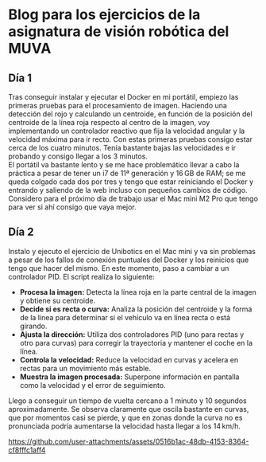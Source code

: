 # Blog para los ejercicios de la asignatura de visión robótica del MUVA

## Día 1

Tras conseguir instalar y ejecutar el Docker en mi portátil, empiezo las primeras pruebas para el procesamiento de imagen. Haciendo una detección del rojo y calculando un centroide, en función de la posición del centroide de la línea roja respecto al centro de la imagen, voy implementando un controlador reactivo que fija la velocidad angular y la velocidad máxima para ir recto. Con estas primeras pruebas consigo estar cerca de los cuatro minutos. Tenía bastante bajas las velocidades e ir probando y consigo llegar a los 3 minutos.  
El portátil va bastante lento y se me hace problemático llevar a cabo la práctica a pesar de tener un i7 de 11ª generación y 16 GB de RAM; se me queda colgado cada dos por tres y tengo que estar reiniciando el Docker y entrando y saliendo de la web incluso con pequeños cambios de código. Considero para el próximo día de trabajo usar el Mac mini M2 Pro que tengo para ver si ahí consigo que vaya mejor.

## Día 2

Instalo y ejecuto el ejercicio de Unibotics en el Mac mini y va sin problemas a pesar de los fallos de conexión puntuales del Docker y los reinicios que tengo que hacer del mismo. En este momento, paso a cambiar a un controlador PID. El script realiza lo siguiente:

- **Procesa la imagen:** Detecta la línea roja en la parte central de la imagen y obtiene su centroide.
- **Decide si es recta o curva:** Analiza la posición del centroide y la forma de la línea para determinar si el vehículo va en línea recta o está girando.
- **Ajusta la dirección:** Utiliza dos controladores PID (uno para rectas y otro para curvas) para corregir la trayectoria y mantener el coche en la línea.
- **Controla la velocidad:** Reduce la velocidad en curvas y acelera en rectas para un movimiento más estable.
- **Muestra la imagen procesada:** Superpone información en pantalla como la velocidad y el error de seguimiento.

Llego a conseguir un tiempo de vuelta cercano a 1 minuto y 10 segundos aproximadamente. Se observa claramente que oscila bastante en curvas, que por momentos casi se pierde, y que en zonas donde la curva no es pronunciada podría aumentarse la velocidad hasta llegar a los 14 km/h.


https://github.com/user-attachments/assets/0516b1ac-48db-4153-8364-cf8fffc1aff4

